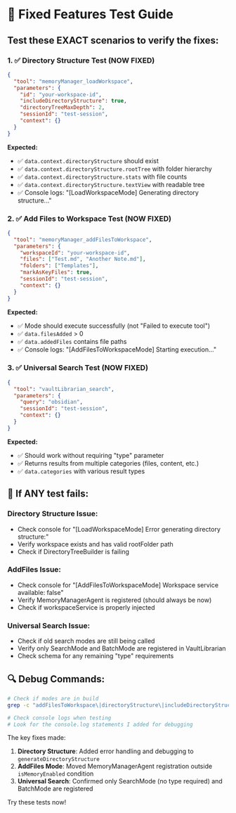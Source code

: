 # 🔧 Fixed Features Test Guide

## Test these EXACT scenarios to verify the fixes:

### 1. ✅ Directory Structure Test (NOW FIXED)

```json
{
  "tool": "memoryManager_loadWorkspace",
  "parameters": {
    "id": "your-workspace-id",
    "includeDirectoryStructure": true,
    "directoryTreeMaxDepth": 2,
    "sessionId": "test-session",
    "context": {}
  }
}
```

**Expected:** 
- ✅ `data.context.directoryStructure` should exist
- ✅ `data.context.directoryStructure.rootTree` with folder hierarchy
- ✅ `data.context.directoryStructure.stats` with file counts
- ✅ `data.context.directoryStructure.textView` with readable tree
- ✅ Console logs: "[LoadWorkspaceMode] Generating directory structure..."

### 2. ✅ Add Files to Workspace Test (NOW FIXED)

```json
{
  "tool": "memoryManager_addFilesToWorkspace",
  "parameters": {
    "workspaceId": "your-workspace-id", 
    "files": ["Test.md", "Another Note.md"],
    "folders": ["Templates"],
    "markAsKeyFiles": true,
    "sessionId": "test-session",
    "context": {}
  }
}
```

**Expected:**
- ✅ Mode should execute successfully (not "Failed to execute tool")
- ✅ `data.filesAdded` > 0
- ✅ `data.addedFiles` contains file paths
- ✅ Console logs: "[AddFilesToWorkspaceMode] Starting execution..."

### 3. ✅ Universal Search Test (NOW FIXED)

```json
{
  "tool": "vaultLibrarian_search",
  "parameters": {
    "query": "obsidian",
    "sessionId": "test-session",
    "context": {}
  }
}
```

**Expected:**
- ✅ Should work without requiring "type" parameter
- ✅ Returns results from multiple categories (files, content, etc.)
- ✅ `data.categories` with various result types

## 🚨 If ANY test fails:

### Directory Structure Issue:
- Check console for "[LoadWorkspaceMode] Error generating directory structure:"
- Verify workspace exists and has valid rootFolder path
- Check if DirectoryTreeBuilder is failing

### AddFiles Issue:  
- Check console for "[AddFilesToWorkspaceMode] Workspace service available: false"
- Verify MemoryManagerAgent is registered (should always be now)
- Check if workspaceService is properly injected

### Universal Search Issue:
- Check if old search modes are still being called
- Verify only SearchMode and BatchMode are registered in VaultLibrarian
- Check schema for any remaining "type" requirements

## 🔍 Debug Commands:

```bash
# Check if modes are in build
grep -c "addFilesToWorkspace\|directoryStructure\|includeDirectoryStructure" main.js

# Check console logs when testing
# Look for the console.log statements I added for debugging
```

The key fixes made:
1. **Directory Structure**: Added error handling and debugging to `generateDirectoryStructure`
2. **AddFiles Mode**: Moved MemoryManagerAgent registration outside `isMemoryEnabled` condition
3. **Universal Search**: Confirmed only SearchMode (no type required) and BatchMode are registered

Try these tests now!
